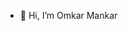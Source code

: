 - 👋 Hi, I’m Omkar Mankar

<!---
OmkarM2310/OmkarM2310 is a ✨ special ✨ repository because its `README.md` (this file) appears on your GitHub profile.
You can click the Preview link to take a look at your changes.
--->
